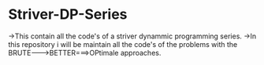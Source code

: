 # Striver-DP-Series

->This contain all the code's of a striver dynammic programming series.
->In this repository i will be maintain all the code's of the problems with the BRUTE--->BETTER===>OPtimale approaches. 
